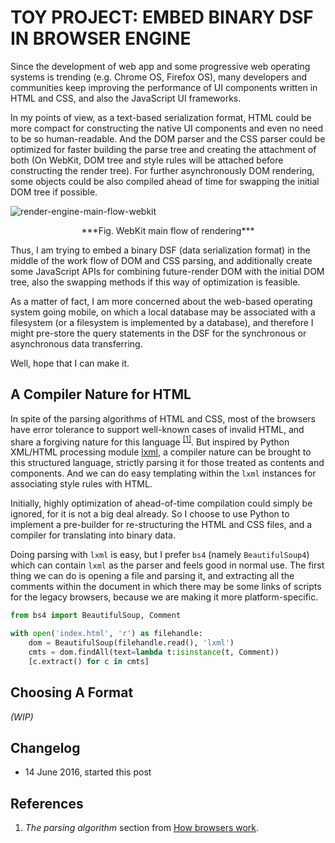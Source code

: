 # TOY PROJECT: EMBED BINARY DSF IN BROWSER ENGINE

Since the development of web app and some progressive web operating systems is
trending (e.g. Chrome OS, Firefox OS), many developers and communities keep
improving the performance of UI components written in HTML and CSS, and also the
JavaScript UI frameworks.

In my points of view, as a text-based serialization format, HTML could be more
compact for constructing the native UI components and even no need to be so
human-readable. And the DOM parser and the CSS parser could be optimized for
faster building the parse tree and creating the attachment of both (On WebKit,
DOM tree and style rules will be attached before constructing the render tree).
For further asynchronously DOM rendering, some objects could be also compiled
ahead of time for swapping the initial DOM tree if possible.

![render-engine-main-flow-webkit](http://www.html5rocks.com/en/tutorials/internals/howbrowserswork/webkitflow.png)

<center>
***Fig. WebKit main flow of rendering***
</center>

Thus, I am trying to embed a binary DSF (data serialization format) in the
middle of the work flow of DOM and CSS parsing, and additionally create some
JavaScript APIs for combining future-render DOM with the initial DOM tree, also
the swapping methods if this way of optimization is feasible.

As a matter of fact, I am more concerned about the web-based operating system
going mobile, on which a local database may be associated with a filesystem (or
a filesystem is implemented by a database), and therefore I might pre-store the
query statements in the DSF for the synchronous or asynchronous data
transferring.

Well, hope that I can make it.

## A Compiler Nature for HTML

In spite of the parsing algorithms of HTML and CSS, most of the browsers have
error tolerance to support well-known cases of invalid HTML, and share a
forgiving nature for this language <sup>[[1]](#ref1)</sup>. But inspired by
Python XML/HTML processing module [lxml](http://lxml.de), a compiler nature can
be brought to this structured language, strictly parsing it for those treated
as contents and components. And we can do easy templating within the `lxml`
instances for associating style rules with HTML.

Initially, highly optimization of ahead-of-time compilation could simply be
ignored, for it is not a big deal already. So I choose to use Python to
implement a pre-builder for re-structuring the HTML and CSS files, and a
compiler for translating into binary data.

Doing parsing with `lxml` is easy, but I prefer `bs4` (namely `BeautifulSoup4`)
which can contain `lxml` as the parser and feels good in normal use. The first
thing we can do is opening a file and parsing it, and extracting all the
comments within the document in which there may be some links of scripts for the
legacy browsers, because we are making it more platform-specific.

```python
from bs4 import BeautifulSoup, Comment

with open('index.html', 'r') as filehandle:
    dom = BeautifulSoup(filehandle.read(), 'lxml')
    cmts = dom.findAll(text=lambda t:isinstance(t, Comment))
    [c.extract() for c in cmts]
```

## Choosing A Format

*(WIP)*

## Changelog

- 14 June 2016, started this post

## References

1. *The parsing algorithm* section from
[How browsers work](http://www.html5rocks.com/en/tutorials/internals/howbrowserswork/#The_parsing_algorithm).
<a name="ref1"></a>
